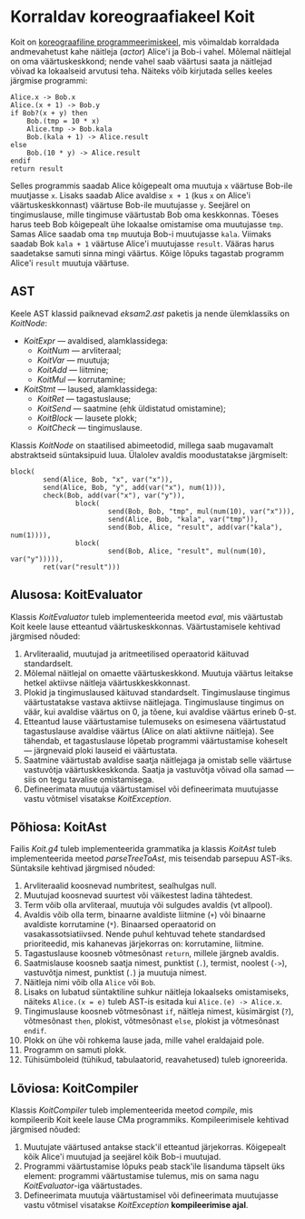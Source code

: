 # Korraldav koreograafiakeel Koit

Koit on [koreograafiline programmeerimiskeel](https://en.wikipedia.org/wiki/Choreographic_programming), 
mis võimaldab korraldada andmevahetust kahe näitleja (_actor_) Alice'i ja Bob-i vahel.
Mõlemal näitlejal on oma väärtuskeskkond; nende vahel saab väärtusi saata ja näitlejad võivad ka lokaalseid arvutusi teha.
Näiteks võib kirjutada selles keeles järgmise programmi:
```
Alice.x -> Bob.x
Alice.(x + 1) -> Bob.y
if Bob?(x + y) then
    Bob.(tmp = 10 * x)
    Alice.tmp -> Bob.kala
    Bob.(kala + 1) -> Alice.result
else
    Bob.(10 * y) -> Alice.result
endif
return result
```
Selles programmis saadab Alice kõigepealt oma muutuja `x` väärtuse Bob-ile muutjasse `x`.
Lisaks saadab Alice avaldise `x + 1` (kus `x` on Alice'i väärtuskeskkonnast) väärtuse Bob-ile muutujasse `y`.
Seejärel on tingimuslause, mille tingimuse väärtustab Bob oma keskkonnas.
Tõeses harus teeb Bob kõigepealt ühe lokaalse omistamise oma muutujasse `tmp`.
Samas Alice saadab oma `tmp` muutuja Bob-i muutujasse `kala`.
Viimaks saadab Bok `kala + 1` väärtuse Alice'i muutujasse `result`.
Vääras harus saadetakse samuti sinna mingi väärtus.
Kõige lõpuks tagastab programm Alice'i `result` muutuja väärtuse.


## AST

Keele AST klassid paiknevad _eksam2.ast_ paketis ja nende ülemklassiks on _KoitNode_:

* _KoitExpr_ — avaldised, alamklassidega: 
    * _KoitNum_ — arvliteraal;
    * _KoitVar_ — muutuja;
    * _KoitAdd_ — liitmine;
    * _KoitMul_ — korrutamine;
* _KoitStmt_ — laused, alamklassidega:
    * _KoitRet_ — tagastuslause;
    * _KoitSend_ — saatmine (ehk üldistatud omistamine);
    * _KoitBlock_ — lausete plokk;
    * _KoitCheck_ — tingimuslause.

Klassis _KoitNode_ on staatilised abimeetodid, millega saab mugavamalt abstraktseid süntaksipuid luua.
Ülalolev avaldis moodustatakse järgmiselt:
```
block(
        send(Alice, Bob, "x", var("x")),
        send(Alice, Bob, "y", add(var("x"), num(1))),
        check(Bob, add(var("x"), var("y")),
                block(
                        send(Bob, Bob, "tmp", mul(num(10), var("x"))),
                        send(Alice, Bob, "kala", var("tmp")),
                        send(Bob, Alice, "result", add(var("kala"), num(1)))),
                block(
                        send(Bob, Alice, "result", mul(num(10), var("y"))))),
        ret(var("result")))
```

## Alusosa: KoitEvaluator

Klassis _KoitEvaluator_ tuleb implementeerida meetod _eval_, mis väärtustab Koit keele lause etteantud väärtuskeskkonnas.
Väärtustamisele kehtivad järgmised nõuded:

1. Arvliteraalid, muutujad ja aritmeetilised operaatorid käituvad standardselt.
2. Mõlemal näitlejal on omaette väärtuskeskkond. Muutuja väärtus leitakse hetkel aktiivse näitleja väärtuskkeskkonnast.
3. Plokid ja tingimuslaused käituvad standardselt. Tingimuslause tingimus väärtustatakse vastava aktiivse näitlejaga. Tingimuslause tingimus on väär, kui avaldise väärtus on 0, ja tõene, kui avaldise väärtus erineb 0-st.
4. Etteantud lause väärtustamise tulemuseks on esimesena väärtustatud tagastuslause avaldise väärtus (Alice on alati aktiivne näitleja). See tähendab, et tagastuslause lõpetab programmi väärtustamise koheselt — järgnevaid ploki lauseid ei väärtustata.
5. Saatmine väärtustab avaldise saatja näitlejaga ja omistab selle väärtuse vastuvõtja väärtuskkeskkonda. Saatja ja vastuvõtja võivad olla samad — siis on tegu tavalise omistamisega.
6. Defineerimata muutuja väärtustamisel või defineerimata muutujasse vastu võtmisel visatakse _KoitException_.


## Põhiosa: KoitAst

Failis _Koit.g4_ tuleb implementeerida grammatika ja klassis _KoitAst_ tuleb implementeerida meetod _parseTreeToAst_, mis teisendab parsepuu AST-iks.
Süntaksile kehtivad järgmised nõuded:

1. Arvliteraalid koosnevad numbritest, sealhulgas null. 
2. Muutujad koosnevad suurtest või väikestest ladina tähtedest.
3. Term võib olla arvliteraal, muutuja või sulgudes avaldis (vt allpool).
4. Avaldis võib olla term, binaarne avaldiste liitmine (`+`) või binaarne avaldiste korrutamine (`*`). Binaarsed operaatorid on vasakassotsiatiivsed. Nende puhul kehtuvad tehete standardsed prioriteedid, mis kahanevas järjekorras on: korrutamine, liitmine.
5. Tagastuslause koosneb võtmesõnast `return`, millele järgneb avaldis.
6. Saatmislause koosneb saatja nimest, punktist (`.`), termist, noolest (`->`), vastuvõtja nimest, punktist (`.`) ja muutuja nimest.
7. Näitleja nimi võib olla `Alice` või `Bob`.
8. Lisaks on lubatud süntaktiline suhkur näitleja lokaalseks omistamiseks, näiteks `Alice.(x = e)` tuleb AST-is esitada kui `Alice.(e) -> Alice.x`.
9. Tingimuslause koosneb võtmesõnast `if`, näitleja nimest, küsimärgist (`?`), võtmesõnast `then`, plokist, võtmesõnast `else`, plokist ja võtmesõnast `endif`.
10. Plokk on ühe või rohkema lause jada, mille vahel eraldajaid pole.
11. Programm on samuti plokk.
12. Tühisümboleid (tühikud, tabulaatorid, reavahetused) tuleb ignoreerida.


## Lõviosa: KoitCompiler

Klassis _KoitCompiler_ tuleb implementeerida meetod _compile_, mis kompileerib Koit keele lause CMa programmiks. 
Kompileerimisele kehtivad järgmised nõuded:

1. Muutujate väärtused antakse stack'il etteantud järjekorras. Kõigepealt kõik Alice'i muutujad ja seejärel kõik Bob-i muutujad.
2. Programmi väärtustamise lõpuks peab stack'ile lisanduma täpselt üks element: programmi väärtustamise tulemus, mis on sama nagu _KoitEvaluator_-iga väärtustades.
3. Defineerimata muutuja väärtustamisel või defineerimata muutujasse vastu võtmisel visatakse _KoitException_ **kompileerimise ajal**.
